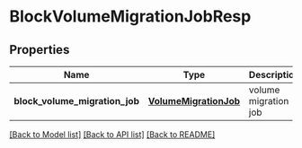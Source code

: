 # BlockVolumeMigrationJobResp

## Properties
Name | Type | Description | Notes
------------ | ------------- | ------------- | -------------
**block_volume_migration_job** | [**VolumeMigrationJob**](VolumeMigrationJob.md) | volume migration job | 

[[Back to Model list]](../README.md#documentation-for-models) [[Back to API list]](../README.md#documentation-for-api-endpoints) [[Back to README]](../README.md)


